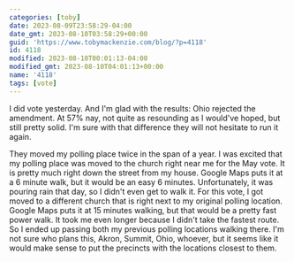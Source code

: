 ```yaml
---
categories: [toby]
date: 2023-08-09T23:58:29-04:00
date_gmt: 2023-08-10T03:58:29+00:00
guid: 'https://www.tobymackenzie.com/blog/?p=4118'
id: 4118
modified: 2023-08-10T00:01:13-04:00
modified_gmt: 2023-08-10T04:01:13+00:00
name: '4118'
tags: [vote]
---
```


I did vote yesterday.<!--more-->  And I'm glad with the results:  Ohio rejected the amendment.  At 57% nay, not quite as resounding as I would've hoped, but still pretty solid.  I'm sure with that difference they will not hesitate to run it again.

They moved my polling place twice in the span of a year.  I was excited that my polling place was moved to the church right near me for the May vote.  It is pretty much right down the street from my house.  Google Maps puts it at a 6 minute walk, but it would be an easy 6 minutes.  Unfortunately, it was pouring rain that day, so I didn't even get to walk it.  For this vote, I got moved to a different church that is right next to my original polling location.  Google Maps puts it at 15 minutes walking, but that would be a pretty fast power walk.  It took me even longer because I didn't take the fastest route.  So I ended up passing both my previous polling locations walking there.  I'm not sure who plans this, Akron, Summit, Ohio, whoever, but it seems like it would make sense to put the precincts with the locations closest to them.
